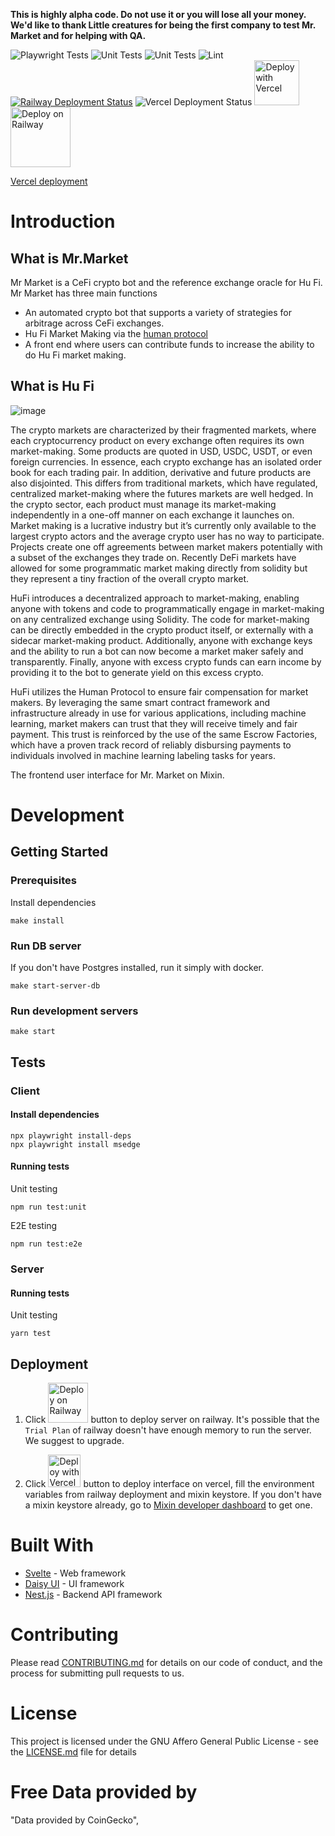 **This is highly alpha code. Do not use it or you will lose all your money. We'd like to thank Little creatures for being the first company to test Mr. Market and for helping with QA.**

![Playwright Tests](https://github.com/Hu-Fi/Mr.Market/actions/workflows/playwright.yml/badge.svg) 
![Unit Tests](https://github.com/Hu-Fi/Mr.Market/actions/workflows/vitest.yml/badge.svg)
![Unit Tests](https://github.com/Hu-Fi/Mr.Market/actions/workflows/servertests.yml/badge.svg)
![Lint](https://github.com/Hu-Fi/Mr.Market/actions/workflows/lint.yml/badge.svg)
[![Railway Deployment Status](https://img.shields.io/badge/deployment-passing-brightgreen)](https://mrmarket-production.up.railway.app/)
![Vercel Deployment Status](https://therealsujitk-vercel-badge.vercel.app/?app=mr-market-one) 
<a href="https://vercel.com/new/clone?repository-url=https%3A%2F%2Fgithub.com%2FHu-Fi%2FMr.Market&env=PUBLIC_BOT_ID,PUBLIC_HUFI_BACKEND_URL,PUBLIC_HUFI_SOCKET_URL&root-directory=interface"><img src="https://vercel.com/button" alt="Deploy with Vercel" width="72px"></a>
<a href="https://railway.app/template/bveg2P?referralCode=j8dZGz"><img src="https://railway.app/button.svg" alt="Deploy on Railway" width="96px"></a>

[Vercel deployment](https://mr-market-one.vercel.app/home) 

# Introduction

## What is Mr.Market

Mr Market is a CeFi crypto bot and the reference exchange oracle for Hu Fi. Mr Market has three main functions

- An automated crypto bot that supports a variety of strategies for arbitrage across CeFi exchanges.
- Hu Fi Market Making via the [human protocol](https://github.com/humanprotocol/human-protocol)
- A front end where users can contribute funds to increase the ability to do Hu Fi market making.

## What is Hu Fi

![image](https://github.com/Hu-Fi/Mr.Market/assets/104921061/9be85875-723f-40c6-96e6-57f2d75924f4)

The crypto markets are characterized by their fragmented markets, where each cryptocurrency product on every exchange often requires its own market-making. Some products are quoted in USD, USDC, USDT, or even foreign currencies. In essence, each crypto exchange has an isolated order book for each trading pair. In addition, derivative and future products are also disjointed.  This differs from traditional markets, which have regulated, centralized market-making where the futures markets are well hedged. In the crypto sector, each product must manage its market-making independently in a one-off manner on each exchange it launches on.  Market making is a lucrative industry but it’s currently only available to the largest crypto actors and the average crypto user has no way to participate. Projects create one off agreements between market makers potentially with a subset of the exchanges they trade on. Recently DeFi markets have allowed for some programmatic market making directly from solidity but they represent a tiny fraction of the overall crypto market.

HuFi introduces a decentralized approach to market-making, enabling anyone with tokens and code to programmatically engage in market-making on any centralized exchange using Solidity. The code for market-making can be directly embedded in the crypto product itself, or externally with a sidecar market-making product. Additionally, anyone with exchange keys and the ability to run a bot can now become a market maker safely and transparently. Finally, anyone with excess crypto funds can earn income by providing it to the bot to generate yield on this excess crypto. 

HuFi utilizes the Human Protocol to ensure fair compensation for market makers. By leveraging the same smart contract framework and infrastructure already in use for various applications, including machine learning, market makers can trust that they will receive timely and fair payment. This trust is reinforced by the use of the same Escrow Factories, which have a proven track record of reliably disbursing payments to individuals involved in machine learning labeling tasks for years.

The frontend user interface for Mr. Market on Mixin.

# Development

## Getting Started

### Prerequisites

Install dependencies

```
make install
```

### Run DB server

If you don't have Postgres installed, run it simply with docker.

```
make start-server-db
```

### Run development servers

```
make start
```

## Tests

### Client

#### Install dependencies

```
npx playwright install-deps
npx playwright install msedge
```

#### Running tests

Unit testing
```
npm run test:unit
```

E2E testing

```
npm run test:e2e
```

### Server

#### Running tests

Unit testing
```
yarn test
```

## Deployment

1. Click <a href="https://railway.app/template/bveg2P?referralCode=j8dZGz"><img src="https://railway.app/button.svg" alt="Deploy on Railway" width="64px"></a> button to deploy server on railway. It's possible that the `Trial Plan` of railway doesn't have enough memory to run the server. We suggest to upgrade.

2. Click <a href="https://vercel.com/new/clone?repository-url=https%3A%2F%2Fgithub.com%2FHu-Fi%2FMr.Market&env=PUBLIC_BOT_ID,PUBLIC_HUFI_BACKEND_URL,PUBLIC_HUFI_SOCKET_URL&root-directory=interface"><img src="https://vercel.com/button" alt="Deploy with Vercel" width="52px"></a> button to deploy interface on vercel, fill the environment variables from railway deployment and mixin keystore. If you don't have a mixin keystore already, go to [Mixin developer dashboard](https://developers.mixin.one/dashboard) to get one.

# Built With

* [Svelte](https://svelte.dev/) - Web framework
* [Daisy UI](https://daisyui.com/) - UI framework
* [Nest.js](https://nestjs.com/) - Backend API framework

# Contributing

Please read [CONTRIBUTING.md]() for details on our code of conduct, and the process for submitting pull requests to us.

# License

This project is licensed under the GNU Affero General Public License - see the [LICENSE.md](./LICENSE) file for details

# Free Data provided by
"Data provided by CoinGecko",
